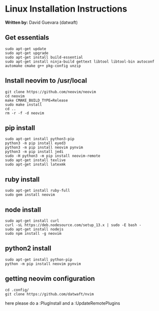 # Linux Installation Instructions
**Written by:** David Guevara (datwaft)

## Get essentials
```
sudo apt-get update
sudo apt-get upgrade
sudo apt-get install build-essential
sudo apt-get install ninja-build gettext libtool libtool-bin autoconf automake cmake g++ pkg-config unzip
```

## Install neovim to /usr/local
```
git clone https://github.com/neovim/neovim
cd neovim
make CMAKE_BUILD_TYPE=Release
sudo make install
cd ..
rm -r -f -d neovim
```

## pip install
```
sudo apt-get install python3-pip
python3 -m pip install eyed3
python3 -m pip install neovim pynvim
python3 -m pip install jedi
sudo -H python3 -m pip install neovim-remote
sudo apt-get install texlive
sudo apt-get install latexmk
```

## ruby install
```
sudo apt-get install ruby-full
sudo gem install neovim
```

## node install
```
sudo apt-get install curl
curl -sL https://deb.nodesource.com/setup_13.x | sudo -E bash -
sudo apt-get install nodejs
sudo npm install -g neovim
```

## python2 install
```
sudo apt-get install python-pip
python -m pip install neovim pynvim
```

## getting neovim configuration
```
cd .config/
git clone https://github.com/datwaft/nvim
```
here please do a :PlugInstall and a :UpdateRemotePlugins
